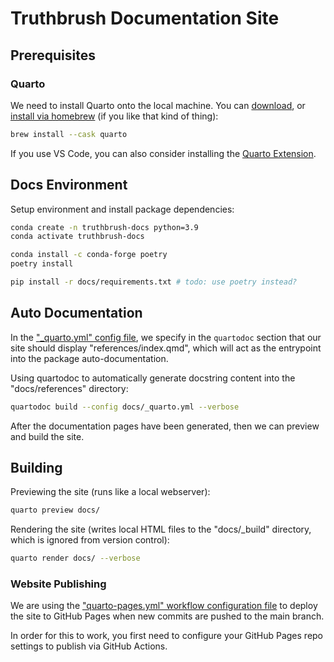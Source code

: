 # Truthbrush Documentation Site

## Prerequisites

### Quarto

We need to install Quarto onto the local machine. You can [download](https://quarto.org/docs/get-started/), or [install via homebrew](https://formulae.brew.sh/cask/quarto) (if you like that kind of thing):

```sh
brew install --cask quarto
```


If you use VS Code, you can also consider installing the [Quarto Extension](https://marketplace.visualstudio.com/items?itemName=quarto.quarto).


## Docs Environment

Setup environment and install package dependencies:

```sh
conda create -n truthbrush-docs python=3.9
conda activate truthbrush-docs

conda install -c conda-forge poetry
poetry install

pip install -r docs/requirements.txt # todo: use poetry instead?
```



## Auto Documentation

In the ["_quarto.yml" config file](/docs/_quarto.yml), we specify in the `quartodoc` section that our site should display "references/index.qmd", which will act as the entrypoint into the package auto-documentation.

Using quartodoc to automatically generate docstring content into the "docs/references" directory:

```sh
quartodoc build --config docs/_quarto.yml --verbose
```

After the documentation pages have been generated, then we can preview and build the site.


## Building


Previewing the site (runs like a local webserver):

```sh
quarto preview docs/
```


Rendering the site (writes local HTML files to the "docs/_build" directory, which is ignored from version control):

```sh
quarto render docs/ --verbose
```


### Website Publishing

We are using the ["quarto-pages.yml" workflow configuration file](/.github/workflows/quarto-pages.yml) to deploy the site to GitHub Pages when new commits are pushed to the main branch.

In order for this to work, you first need to configure your GitHub Pages repo settings to publish via GitHub Actions.
